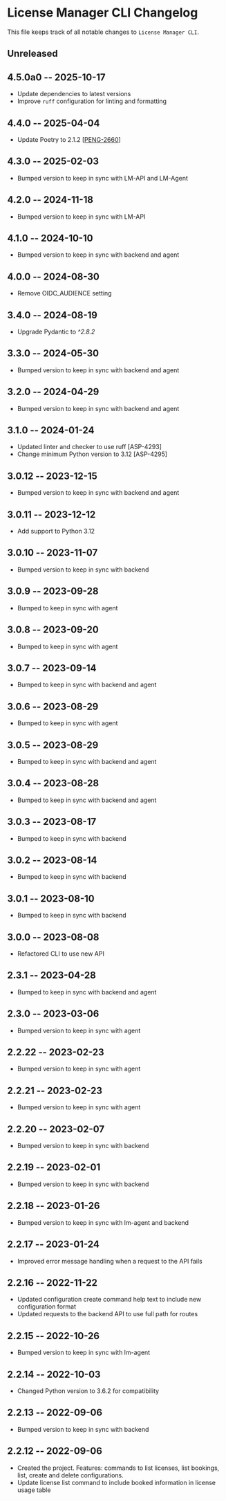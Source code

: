 # License Manager CLI Changelog

This file keeps track of all notable changes to `License Manager CLI`.

## Unreleased


## 4.5.0a0 -- 2025-10-17
* Update dependencies to latest versions
* Improve `ruff` configuration for linting and formatting

## 4.4.0 -- 2025-04-04
* Update Poetry to 2.1.2 [[PENG-2660](https://sharing.clickup.com/t/h/c/18022949/PENG-2660/74MSS3GD0FAHASJ)]

## 4.3.0 -- 2025-02-03
* Bumped version to keep in sync with LM-API and LM-Agent

## 4.2.0 -- 2024-11-18
* Bumped version to keep in sync with LM-API

## 4.1.0 -- 2024-10-10
* Bumped version to keep in sync with backend and agent

## 4.0.0 -- 2024-08-30
* Remove OIDC_AUDIENCE setting

## 3.4.0 -- 2024-08-19
* Upgrade Pydantic to *^2.8.2*

## 3.3.0 -- 2024-05-30
* Bumped version to keep in sync with backend and agent

## 3.2.0 -- 2024-04-29
* Bumped version to keep in sync with backend and agent

## 3.1.0 -- 2024-01-24
* Updated linter and checker to use ruff [ASP-4293]
* Change minimum Python version to 3.12 [ASP-4295]

## 3.0.12 -- 2023-12-15
* Bumped version to keep in sync with backend and agent

## 3.0.11 -- 2023-12-12
* Add support to Python 3.12

## 3.0.10 -- 2023-11-07
* Bumped version to keep in sync with backend

## 3.0.9 -- 2023-09-28
* Bumped to keep in sync with agent

## 3.0.8 -- 2023-09-20
* Bumped to keep in sync with agent

## 3.0.7 -- 2023-09-14
* Bumped to keep in sync with backend and agent

## 3.0.6 -- 2023-08-29
* Bumped to keep in sync with agent

## 3.0.5 -- 2023-08-29
* Bumped to keep in sync with backend and agent

## 3.0.4 -- 2023-08-28
* Bumped to keep in sync with backend and agent

## 3.0.3 -- 2023-08-17
* Bumped to keep in sync with backend

## 3.0.2 -- 2023-08-14
* Bumped to keep in sync with backend

## 3.0.1 -- 2023-08-10
* Bumped to keep in sync with backend

## 3.0.0 -- 2023-08-08
* Refactored CLI to use new API

## 2.3.1 -- 2023-04-28
* Bumped to keep in sync with backend and agent

## 2.3.0 -- 2023-03-06
* Bumped version to keep in sync with agent

## 2.2.22 -- 2023-02-23
* Bumped version to keep in sync with agent

## 2.2.21 -- 2023-02-23
* Bumped version to keep in sync with agent

## 2.2.20 -- 2023-02-07
* Bumped version to keep in sync with backend

## 2.2.19 -- 2023-02-01
* Bumped version to keep in sync with backend

## 2.2.18 -- 2023-01-26
* Bumped version to keep in sync with lm-agent and backend

## 2.2.17 -- 2023-01-24
* Improved error message handling when a request to the API fails

## 2.2.16 -- 2022-11-22
* Updated configuration create command help text to include new configuration format
* Updated requests to the backend API to use full path for routes

## 2.2.15 -- 2022-10-26
* Bumped version to keep in sync with lm-agent

## 2.2.14 -- 2022-10-03
* Changed Python version to 3.6.2 for compatibility

## 2.2.13 -- 2022-09-06
* Bumped version to keep in sync with backend

## 2.2.12 -- 2022-09-06
* Created the project. Features: commands to list licenses, list bookings, list, create and delete configurations.
* Update license list command to include booked information in license usage table
